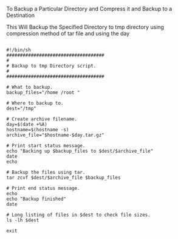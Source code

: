 To Backup a Particular Directory and Compress it and Backup to a Destination 

This Will Backup the Specified Directory to tmp directory using compression method of tar file and using the day  

```

#!/bin/sh
####################################
#
# Backup to tmp Directory script.
#
####################################

# What to backup. 
backup_files="/home /root "

# Where to backup to.
dest="/tmp"

# Create archive filename.
day=$(date +%A)
hostname=$(hostname -s)
archive_file="$hostname-$day.tar.gz"

# Print start status message.
echo "Backing up $backup_files to $dest/$archive_file"
date
echo

# Backup the files using tar.
tar zcvf $dest/$archive_file $backup_files

# Print end status message.
echo
echo "Backup finished"
date

# Long listing of files in $dest to check file sizes.
ls -lh $dest

exit

```